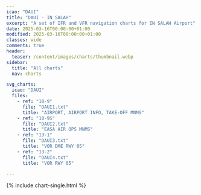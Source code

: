 ```yaml
---
icao: "DAUI"
title: "DAUI - IN SALAH"
excerpt: "A set of IFR and VFR navigation charts for IN SALAH Airport"
date: 2025-03-16T00:00:00+01:00
modified: 2025-03-16T00:00:00+01:00
classes: wide
comments: true
header:
  teaser: /content/images/charts/thumbnail.webp
sidebar:
  title: "All charts"
  nav: charts

svg_charts:
  icao: "DAUI"
  files:
    - ref: "10-9"
      file: "DAUI1.txt"
      title: "AIRPORT, AIRPORT INFO, TAKE-OFF MNMS"
    - ref: "10-9S"
      file: "DAUI2.txt"
      title: "EASA AIR OPS MNMS"
    - ref: "13-1"
      file: "DAUI3.txt"
      title: "VOR DME RWY 05"
    - ref: "13-2"
      file: "DAUI4.txt"
      title: "VOR RWY 05"

---
```


{% include chart-single.html %}